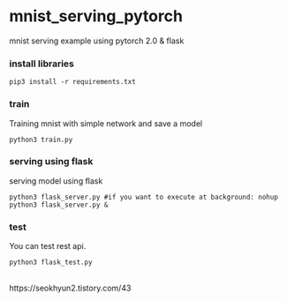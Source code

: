 # mnist_serving_pytorch
mnist serving example using pytorch 2.0 & flask

### install libraries
```
pip3 install -r requirements.txt
```

### train
Training mnist with simple network and save a model
```
python3 train.py
```

### serving using flask
serving model using flask
```
python3 flask_server.py #if you want to execute at background: nohup python3 flask_server.py &
```

### test
You can test rest api.
```
python3 flask_test.py
```

<br>
https://seokhyun2.tistory.com/43
